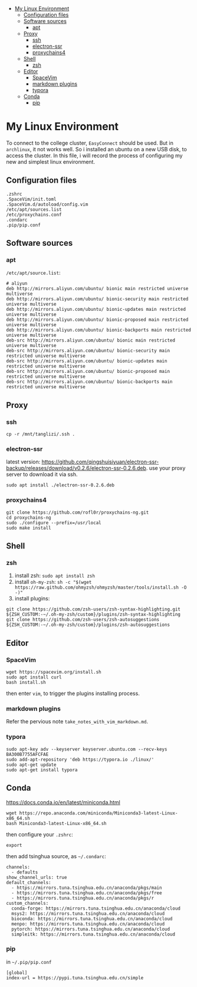 <!-- vim-markdown-toc Marked -->

* [My Linux Environment](#my-linux-environment)
    * [Configuration files](#configuration-files)
    * [Software sources](#software-sources)
        * [apt](#apt)
    * [Proxy](#proxy)
        * [ssh](#ssh)
        * [electron-ssr](#electron-ssr)
        * [proxychains4](#proxychains4)
    * [Shell](#shell)
        * [zsh](#zsh)
    * [Editor](#editor)
        * [SpaceVim](#spacevim)
        * [markdown plugins](#markdown-plugins)
        * [typora](#typora)
    * [Conda](#conda)
        * [pip](#pip)

<!-- vim-markdown-toc -->

# My Linux Environment

To connect to the college cluster, `EasyConnect` should be used.
But in `archlinux`, it not works well.
So i installed an ubuntu on a new USB disk, to access the cluster.
In this file, i will record the process of configuring my new and simplest linux environment.

## Configuration files
```
.zshrc
.SpaceVim/init.toml
.SpaceVim.d/autoload/config.vim
/etc/apt/sources.list
/etc/proxychains.conf
.condarc
.pip/pip.conf
```

## Software sources

### apt
`/etc/apt/source.list`:
```
# aliyun
deb http://mirrors.aliyun.com/ubuntu/ bionic main restricted universe multiverse
deb http://mirrors.aliyun.com/ubuntu/ bionic-security main restricted universe multiverse
deb http://mirrors.aliyun.com/ubuntu/ bionic-updates main restricted universe multiverse
deb http://mirrors.aliyun.com/ubuntu/ bionic-proposed main restricted universe multiverse
deb http://mirrors.aliyun.com/ubuntu/ bionic-backports main restricted universe multiverse
deb-src http://mirrors.aliyun.com/ubuntu/ bionic main restricted universe multiverse
deb-src http://mirrors.aliyun.com/ubuntu/ bionic-security main restricted universe multiverse
deb-src http://mirrors.aliyun.com/ubuntu/ bionic-updates main restricted universe multiverse
deb-src http://mirrors.aliyun.com/ubuntu/ bionic-proposed main restricted universe multiverse
deb-src http://mirrors.aliyun.com/ubuntu/ bionic-backports main restricted universe multiverse

```


## Proxy

### ssh
```
cp -r /mnt/tanglizi/.ssh .
```

### electron-ssr
latest version: <https://github.com/qingshuisiyuan/electron-ssr-backup/releases/download/v0.2.6/electron-ssr-0.2.6.deb>.
use your proxy server to download it via ssh.
```
sudo apt install ./electron-ssr-0.2.6.deb
```

### proxychains4
```
git clone https://github.com/rofl0r/proxychains-ng.git
cd proxychains-ng
sudo ./configure --prefix=/usr/local
sudo make install
```

## Shell

### zsh
1. install zsh: `sudo apt install zsh`
2. install `oh-my-zsh`: `sh -c "$(wget https://raw.github.com/ohmyzsh/ohmyzsh/master/tools/install.sh -O -)"`
3. install plugins:
```
git clone https://github.com/zsh-users/zsh-syntax-highlighting.git ${ZSH_CUSTOM:-~/.oh-my-zsh/custom}/plugins/zsh-syntax-highlighting
git clone https://github.com/zsh-users/zsh-autosuggestions ${ZSH_CUSTOM:-~/.oh-my-zsh/custom}/plugins/zsh-autosuggestions
```


## Editor

### SpaceVim
```
wget https://spacevim.org/install.sh
sudo apt install curl
bash install.sh
```
then enter `vim`, to trigger the plugins installing process.

### markdown plugins
Refer the pervious note `take_notes_with_vim_markdown.md`.

### typora
```
sudo apt-key adv --keyserver keyserver.ubuntu.com --recv-keys BA300B7755AFCFAE
sudo add-apt-repository 'deb https://typora.io ./linux/'
sudo apt-get update
sudo apt-get install typora
```

## Conda
<https://docs.conda.io/en/latest/miniconda.html>
```
wget https://repo.anaconda.com/miniconda/Miniconda3-latest-Linux-x86_64.sh
bash Miniconda3-latest-Linux-x86_64.sh
```
then configure your `.zshrc`:
```
export 
```
then add tsinghua source, as `~/.condarc`:
```
channels:
  - defaults
show_channel_urls: true
default_channels:
  - https://mirrors.tuna.tsinghua.edu.cn/anaconda/pkgs/main
  - https://mirrors.tuna.tsinghua.edu.cn/anaconda/pkgs/free
  - https://mirrors.tuna.tsinghua.edu.cn/anaconda/pkgs/r
custom_channels:
  conda-forge: https://mirrors.tuna.tsinghua.edu.cn/anaconda/cloud
  msys2: https://mirrors.tuna.tsinghua.edu.cn/anaconda/cloud
  bioconda: https://mirrors.tuna.tsinghua.edu.cn/anaconda/cloud
  menpo: https://mirrors.tuna.tsinghua.edu.cn/anaconda/cloud
  pytorch: https://mirrors.tuna.tsinghua.edu.cn/anaconda/cloud
  simpleitk: https://mirrors.tuna.tsinghua.edu.cn/anaconda/cloud
```

### pip
in `~/.pip/pip.conf`
```
[global]
index-url = https://pypi.tuna.tsinghua.edu.cn/simple
```
